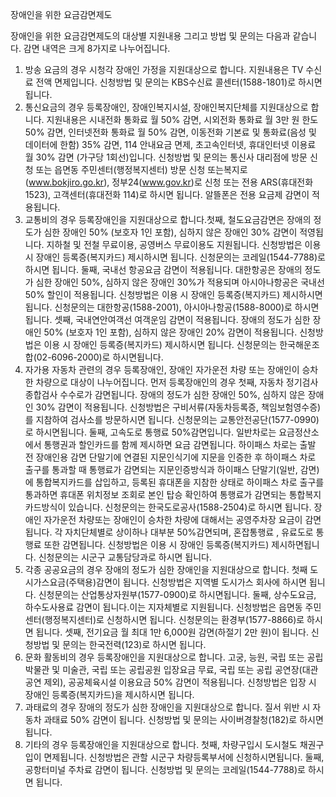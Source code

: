 장애인을 위한 요금감면제도


장애인을 위한 요금감면제도의 대상별 지원내용 그리고 방법 및 문의는 다음과 같습니다.
감면 내역은 크게 8가지로 나누어집니다.
1. 방송 요금의 경우 시청각 장애인 가정을 지원대상으로 합니다. 지원내용은 TV 수신료 전액 면제입니다. 신청방법 및 문의는 KBS수신료 콜센터(1588-1801)로 하시면 됩니다.
2. 통신요금의 경우 등록장애인, 장애인복지시설, 장애인복지단체를 지원대상으로 합니다. 지원내용은 시내전화 통화료 월 50% 감면, 시외전화 통화료 월 3만 원 한도 50% 감면, 인터넷전화 통화료 월 50% 감면, 이동전화 기본료 및 통화료(음성 및 데이터에 한함) 35% 감면, 114 안내요금 면제, 초고속인터넷, 휴대인터넷 이용료 월 30% 감면 (가구당 1회선)입니다. 신청방법 및 문의는 통신사 대리점에 방문 신청 또는 읍면동 주민센터(행정복지센터) 방문 신청 또는복지로 (www.bokjiro.go.kr), 정부24(www.gov.kr)로 신청 또는 전용 ARS(휴대전화 1523), 고객센터(휴대전화 114)로 하시면 됩니다. 알뜰폰은 전용 요금제 감면이 적용됩니다.
3. 교통비의 경우 등록장애인을 지원대상으로 합니다.첫째, 철도요금감면은 장애의 정도가 심한 장애인 50% (보호자 1인 포함), 심하지 않은 장애인 30% 감면이 적영됩니다. 지하철 및 전철 무료이용, 공영버스 무료이용도 지원됩니다. 신청방법은 이용 시 장애인 등록증(복지카드) 제시하시면 됩니다. 신청문의는 코레일(1544-7788)로 하시면 됩니다.
둘째, 국내선 항공요금 감면이 적용됩니다. 대한항공은 장애의 정도가 심한 장애인 50%, 심하지 않은 장애인 30%가 적용되며 아시아나항공은 국내선 50% 할인이 적용됩니다. 신청방법은 이용 시 장애인 등록증(복지카드) 제시하시면 됩니다. 신청문의는 대한항공(1588-2001), 아시아나항공(1588-8000)로 하시면 됩니다.
셋째, 국내연안여객선 여객운임 감면이 적용됩니다. 장애의 정도가 심한 장애인 50% (보호자 1인 포함), 심하지 않은 장애인 20% 감면이 적용됩니다. 신청방법은 이용 시 장애인 등록증(복지카드) 제시하시면 됩니다. 신청문의는 한국해운조합(02-6096-2000)로 하시면됩니다.
4. 자가용 자동차 관련의 경우 등록장애인, 장애인 자가운전 차량 또는 장애인이 승차한 차량으로 대상이 나누어집니다.
먼저 등록장애인의 경우 첫째, 자동차 정기검사 종합검사 수수로가 감면됩니다. 장애의 정도가 심한 장애인 50%, 심하지 않은 장애인 30% 감면이 적용됩니다. 신청방법은 구비서류(자동차등록증, 책임보험영수증)를 지참하여 검사소를 방문하시면 됩니다. 신청문의는 교통안전공단(1577-0990)로 하시면됩니다.
둘째, 고속도로 통행료 50%감면입니다. 일반차로는 요금정산소에서 통행권과 할인카드를 함께 제시하면 요금 감면됩니다. 하이패스 차로는 출발 전 장애인용 감면 단말기에 연결된 지문인식기에 지문을 인증한 후 하이패스 차로 출구를 통과할 때 통행료가 감면되는 지문인증방식과 하이패스 단말기(일반, 감면)에 통합복지카드를 삽입하고, 등록된 휴대폰을 지참한 상태로 하이패스 차로 출구를 통과하면 휴대폰 위치정보 조회로 본인 탑승 확인하여 통행료가 감면되는 통합복지카드방식이 있습니다.
신청문의는 한국도로공사(1588-2504)로 하시면 됩니다.
장애인 자가운전 차량또는 장애인이 승차한 차량에 대해서는 공영주차장 요금이 감면됩니다. 각 자치단체별로 상이하나 대부분 50%감면되며, 혼잡통행료 , 유료도로 통행료 또한 감면됩니다. 신청방법은 이용 시 장애인 등록증(복지카드) 제시하면됩니다. 신청문의는 시군구 교통담당과로 하시면 됩니다.
5. 각종 공공요금의 경우 장애의 정도가 심한 장애인을 지원대상으로 합니다. 첫째 도시가스요금(주택용)감면이 됩니다. 신청방법은 지역별 도시가스 회사에 하시면 됩니다. 신청문의는 산업통상자원부(1577-0900)로 하시면됩니다. 둘째, 상수도요금, 하수도사용료 감면이 됩니다.이는 지자체별로 지원됩니다. 신청방법은 읍면동 주민센터(행정복지센터)로 신청하시면 됩니다. 신청문의는 환경부(1577-8866)로 하시면 됩니다. 셋째, 전기요금 월 최대 1만 6,000원 감면(하절기 2만 원)이 됩니다. 신청방법 및 문의는 한국전력(123)로 하시면 됩니다.
6. 문화 활동비의 경우 등록장애인을 지원대상으로 합니다. 고궁, 능원, 국립 또는 공립 박물관 및 미술관, 국립 또는 공립공원 입장요금 무료, 국립 또는 공립 공연장(대관공연 제외), 공공체육시설 이용요금 50% 감면이 적용됩니다. 신청방법은 입장 시 장애인 등록증(복지카드)을 제시하시면 됩니다.
7. 과태료의 경우 장애의 정도가 심한 장애인을 지원대상으로 합니다. 질서 위반 시 자동차 과태료 50% 감면이 됩니다. 신청방법 및 문의는 사이버경찰청(182)로 하시면 됩니다.
8. 기타의 경우 등록장애인을 지원대상으로 합니다. 첫째, 차량구입시 도시철도 채권구입이 면제됩니다. 신청방법은 관할 시군구 차량등록부서에 신청하시면됩니다. 둘째, 공항터미널 주차료 감면이 됩니다. 신청방법 및 문의는 코레일(1544-7788)로 하시면 됩니다.